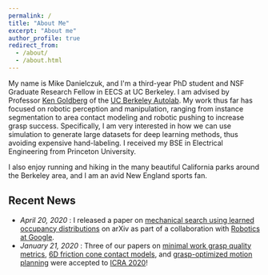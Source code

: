 ```yaml
---
permalink: /
title: "About Me"
excerpt: "About me"
author_profile: true
redirect_from: 
  - /about/
  - /about.html
---
```


My name is Mike Danielczuk, and I'm a third-year PhD student and NSF Graduate Research Fellow in EECS at UC Berkeley.
I am advised by Professor [Ken Goldberg](http://goldberg.berkeley.edu/) of the [UC Berkeley Autolab](http://autolab.berkeley.edu/).
My work thus far has focused on robotic perception and manipulation, ranging from instance segmentation to area contact modeling and robotic pushing to increase grasp success. Specifically, I am very interested in how we can use simulation to generate large datasets for deep learning methods, thus avoiding expensive hand-labeling. I received my BSE in Electrical Engineering from Princeton University.

I also enjoy running and hiking in the many beautiful California parks around the Berkeley area, and I am an avid New England sports fan.

Recent News
-------
* *April 20, 2020* : I released a paper on [mechanical search using learned occupancy distributions](https://mjd3.github.io/publications/2020-x-ray) on arXiv as part of a collaboration with [Robotics at Google](http://g.co/robotics).
* *January 21, 2020* : Three of our papers on [minimal work grasp quality metrics](https://mjd3.github.io/publications/2020-min-work), [6D friction cone contact models](https://mjd3.github.io/publications/2020-6dfc), and [grasp-optimized motion planning](https://mjd3.github.io/publications/2020-gomp) were accepted to [ICRA 2020](https://www.icra2020.org/)!
